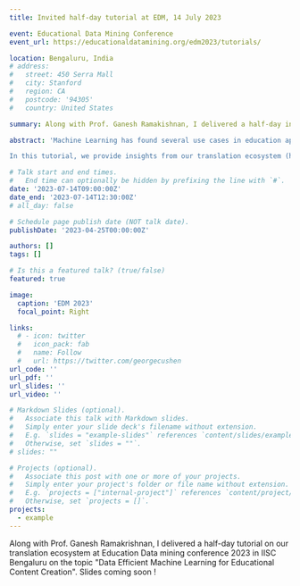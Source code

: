 ```yaml
---
title: Invited half-day tutorial at EDM, 14 July 2023

event: Educational Data Mining Conference
event_url: https://educationaldatamining.org/edm2023/tutorials/

location: Bengaluru, India
# address:
#   street: 450 Serra Mall
#   city: Stanford
#   region: CA
#   postcode: '94305'
#   country: United States

summary: Along with Prof. Ganesh Ramakishnan, I delivered a half-day invited tutorial on our machine translation work 😇 on the topic "Data Efficient Machine Learning for Educational Content Creation" held at IISC Bangalore.

abstract: 'Machine Learning has found several use cases in education applications. Specifically, Neural machine translation (NMT) systems (e.g., in educational applications) are socially significant with the potential to help make information accessible to a diverse set of users in multilingual societies. NMT systems have helped translating audio, video and textual content in vernacular languages aiding both students and teachers. However, translation of higher education/technical textbooks/courses necessitate MT systems to adhere to the lexicon of source and target domain.

In this tutorial, we provide insights from our translation ecosystem (https://udaanproject.org) that has helped in translating 100s of diploma and engineering books each in more than 11 Indian languages.'

# Talk start and end times.
#   End time can optionally be hidden by prefixing the line with `#`.
date: '2023-07-14T09:00:00Z'
date_end: '2023-07-14T12:30:00Z'
# all_day: false

# Schedule page publish date (NOT talk date).
publishDate: '2023-04-25T00:00:00Z'

authors: []
tags: []

# Is this a featured talk? (true/false)
featured: true

image:
  caption: 'EDM 2023'
  focal_point: Right

links:
  # - icon: twitter
  #   icon_pack: fab
  #   name: Follow
  #   url: https://twitter.com/georgecushen
url_code: ''
url_pdf: ''
url_slides: ''
url_video: ''

# Markdown Slides (optional).
#   Associate this talk with Markdown slides.
#   Simply enter your slide deck's filename without extension.
#   E.g. `slides = "example-slides"` references `content/slides/example-slides.md`.
#   Otherwise, set `slides = ""`.
# slides: ""

# Projects (optional).
#   Associate this post with one or more of your projects.
#   Simply enter your project's folder or file name without extension.
#   E.g. `projects = ["internal-project"]` references `content/project/deep-learning/index.md`.
#   Otherwise, set `projects = []`.
projects:
  - example
---
```

Along with Prof. Ganesh Ramakrishnan, I delivered a half-day tutorial on our translation ecosystem at Education Data mining conference 2023 in IISC Bengaluru on the topic "Data Efficient Machine Learning for Educational Content Creation". Slides coming soon ! 
<!-- {{% callout note %}}
Click on the **Slides** button above to view the built-in slides feature.
{{% /callout %}}

Slides can be added in a few ways:

- **Create** slides using Wowchemy's [_Slides_](https://wowchemy.com/docs/managing-content/#create-slides) feature and link using `slides` parameter in the front matter of the talk file
- **Upload** an existing slide deck to `static/` and link using `url_slides` parameter in the front matter of the talk file
- **Embed** your slides (e.g. Google Slides) or presentation video on this page using [shortcodes](https://wowchemy.com/docs/writing-markdown-latex/).

Further event details, including [page elements](https://wowchemy.com/docs/writing-markdown-latex/) such as image galleries, can be added to the body of this page. -->
